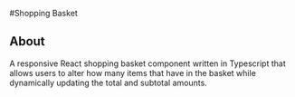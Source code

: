 #Shopping Basket

## About

A responsive React shopping basket component written in Typescript that allows users to alter how many items that have in the basket while dynamically updating the total and subtotal amounts.

